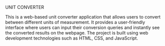 UNIT CONVERTER

This is a web-based unit converter application that allows users to convert between different units of measurement. It provides a user-friendly interface where users can input their conversion queries and instantly see the converted results on the webpage. The project is built using web development technologies such as HTML, CSS, and JavaScript.
